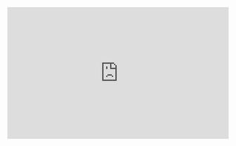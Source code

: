 <iframe width="100%" height="300" src="http://jsfiddle.net/diezc/wuseeym3/embedded/" allowfullscreen="allowfullscreen" frameborder="0"></iframe>
